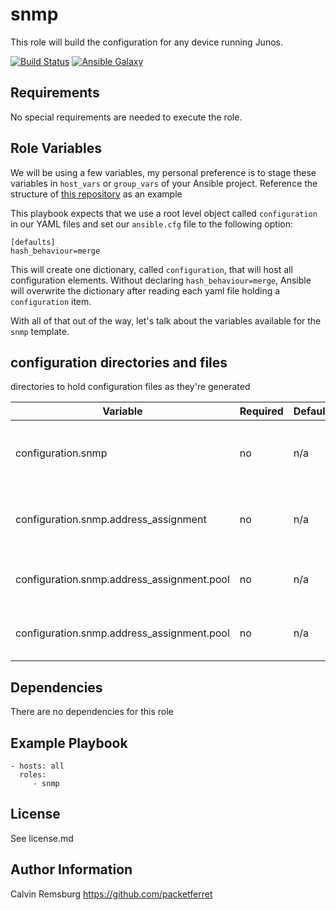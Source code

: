 snmp
=========

This role will build the configuration for any device running Junos.

[![Build Status](https://travis-ci.com/packetferret/juniper_build_config.svg?branch=master)](https://travis-ci.com/packetferret/juniper_build_config)
[![Ansible Galaxy](https://galaxy.ansible.com/packetferret/juniper_build_config)](https://galaxy.ansible.com/packetferret/juniper_build_config)


Requirements
------------

No special requirements are needed to execute the role.

Role Variables
--------------

We will be using a few variables, my personal preference is to stage these variables in `host_vars` or `group_vars` of your Ansible project. Reference the structure of [this repository](https://github.com/packetferret/Ansible-Campus-Fabric-Core-Distribution-CRB/tree/master/files/ansible) as an example

This playbook expects that we use a root level object called `configuration` in our YAML files and set our `ansible.cfg` file to the following option: 

```
[defaults]
hash_behaviour=merge
```

This will create one dictionary, called `configuration`, that will host all configuration elements. Without declaring `hash_behaviour=merge`, Ansible will overwrite the dictionary after reading each yaml file holding a `configuration` item.

With all of that out of the way, let's talk about the variables available for the `snmp` template.

## configuration directories and files

 directories to hold configuration files as they're generated

| Variable | Required | Default | Choices | Comments |
|---|---|---|---|---|
| configuration.snmp | no | n/a | n/a | dictionary that hosts all access-related items |
| configuration.snmp.address_assignment | no | n/a | n/a | dictionary that hosts all DHCP related items |
| configuration.snmp.address_assignment.pool | no | n/a | n/a | dictionary that hosts all DHCP pool items |
| configuration.snmp.address_assignment.pool | no | n/a | n/a | dictionary that hosts all DHCP pool items |

Dependencies
------------

There are no dependencies for this role

Example Playbook
----------------


    - hosts: all
      roles:
         - snmp

License
-------

See license.md

Author Information
------------------

Calvin Remsburg
https://github.com/packetferret

